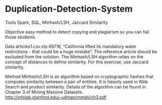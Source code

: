 # Duplication-Detection-System

Tools
Spark, SQL, Minhash/LSH, Jaccard Similarity

Objective
easy method to detect copying and plagiarism so you can fail those students.

Data 
articles1.csv.zip 
69716, “California lifted its mandatory water restrictions - that could be a huge mistake”. The reference article should be
excluded from the solution.
The Minhash/LSH algorithm relies on the concept of distances to define similarity. For this
exercise, use Jaccard similarity.


Method
Minhash/LSH is an algorithm based on cryptographic hashes that computes similarity between a pair of entities. It is heavily used in Web Search and product similarity. Details of the algorithm can be found in Chapter 3 of Mining Massive Datasets. http://infolab.stanford.edu/~ullman/mmds/ch3.pdf

